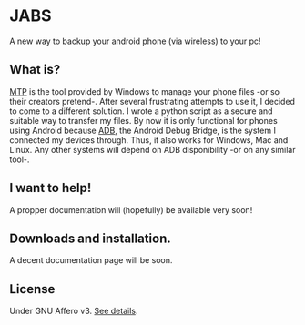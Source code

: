 # JABS
A new way to backup your android phone (via wireless) to your pc!

## What is?
[MTP](https://en.wikipedia.org/wiki/Media_Transfer_Protocol) is the tool provided by Windows to manage your phone files -or so their creators pretend-. After several frustrating attempts to use it, I decided to come to a different solution. I wrote a python script as a  secure and suitable way to transfer my files. By now it is only functional for phones using Android because [ADB](https://developer.android.com/studio/command-line/adb), the Android Debug Bridge, is the system I connected my devices through. Thus, it also works for Windows, Mac and Linux. Any other systems will depend on ADB disponibility -or on any similar tool-.
 
## I want to help!
A propper documentation will (hopefully) be available very soon!

## Downloads and installation.
A decent documentation page will be soon.

## License
Under GNU Affero v3. [See details](./LICENSE_aclarations.md).
